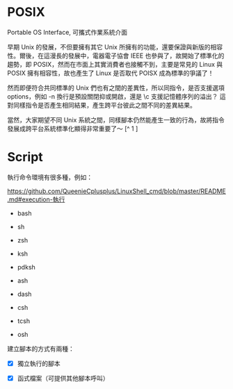 # POSIX
Portable OS Interface, 可攜式作業系統介面

早期 Unix 的發展，不但要擁有其它 Unix 所擁有的功能，還要保證與新版的相容性。爾後，在這漫長的發展中，電器電子協會 IEEE 也參與了，故開始了標準化的趨勢，即 POSIX，然而在市面上其實消費者也接觸不到，主要是常見的 Linux 與 POSIX 擁有相容性，故也產生了 Linux 是否取代 POISX 成為標準的爭議了！

然而即便符合共同標準的 Unix 們也有之間的差異性，所以同指令，是否支援選項 options，例如 -n 換行是預設關閉抑或開啟，還是 \c 支援記憶體序列的溢出？ 這對同樣指令是否產生相同結果，產生跨平台彼此之間不同的差異結果。

當然，大家期望不同 Unix 系統之間，同樣腳本仍然能產生一致的行為，故將指令發展成跨平台系統標準化顯得非常重要了～ [^ 1 ]

# Script

執行命令環境有很多種，例如：

https://github.com/QueenieCplusplus/LinuxShell_cmd/blob/master/README.md#execution-執行

* bash

* sh

* zsh

* ksh

* pdksh

* ash

* dash

* csh

* tcsh

* osh

建立腳本的方式有兩種：

-[X] 獨立執行的腳本

-[X] 函式檔案（可提供其他腳本呼叫）
